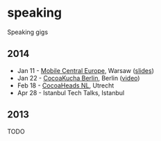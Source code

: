speaking
========

Speaking gigs


## 2014

* Jan 11 - [Mobile Central Europe](http://mobilecentraleurope.com), Warsaw ([slides](https://speakerdeck.com/chriseidhof/the-evolution-of-a-cocoa-programmer))
* Jan 22 - [CocoaKucha Berlin](http://cocoaheads-berlin.github.io), Berlin ([video](http://vimeo.com/85028110))
* Feb 18 - [CocoaHeads NL](http://cocoaheads.nl/upcoming), Utrecht
* Apr 28 - Istanbul Tech Talks, Istanbul

## 2013

TODO

